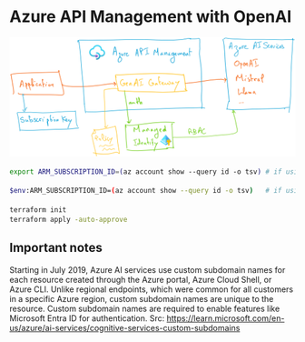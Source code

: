 # Azure API Management with OpenAI

![](images/architecture.png)

```sh
export ARM_SUBSCRIPTION_ID=(az account show --query id -o tsv) # if using Linux

$env:ARM_SUBSCRIPTION_ID=(az account show --query id -o tsv)   # if using Windows

terraform init
terraform apply -auto-approve
```

## Important notes

Starting in July 2019, Azure AI services use custom subdomain names for each resource created through the Azure portal, Azure Cloud Shell, or Azure CLI. Unlike regional endpoints, which were common for all customers in a specific Azure region, custom subdomain names are unique to the resource. Custom subdomain names are required to enable features like Microsoft Entra ID for authentication.
Src: https://learn.microsoft.com/en-us/azure/ai-services/cognitive-services-custom-subdomains
